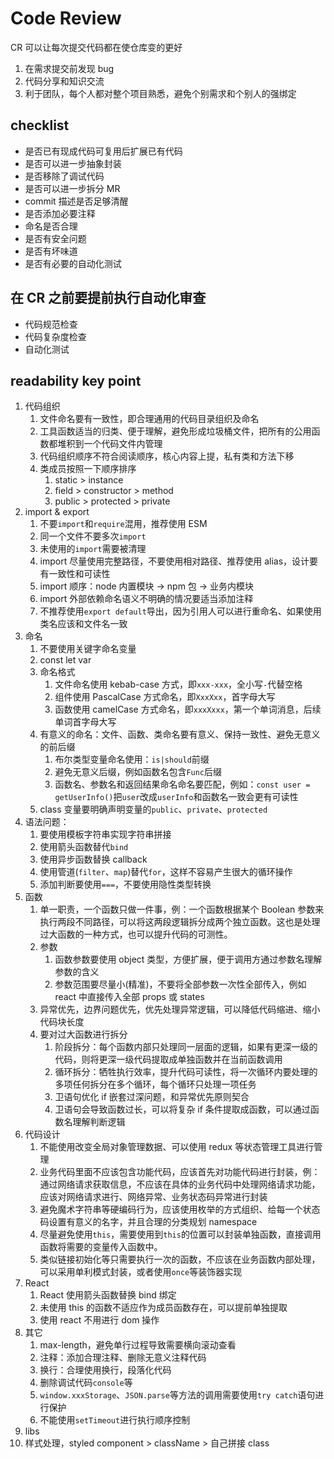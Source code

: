 # Code Review

CR 可以让每次提交代码都在使仓库变的更好

1. 在需求提交前发现 bug
2. 代码分享和知识交流
3. 利于团队，每个人都对整个项目熟悉，避免个别需求和个别人的强绑定

## checklist

- 是否已有现成代码可复用后扩展已有代码
- 是否可以进一步抽象封装
- 是否移除了调试代码
- 是否可以进一步拆分 MR
- commit 描述是否足够清醒
- 是否添加必要注释
- 命名是否合理
- 是否有安全问题
- 是否有坏味道
- 是否有必要的自动化测试

## 在 CR 之前要提前执行自动化审查

- 代码规范检查
- 代码复杂度检查
- 自动化测试

## readability key point

1. 代码组织
   1. 文件命名要有一致性，即合理通用的代码目录组织及命名
   2. 工具函数适当的归类、便于理解，避免形成垃圾桶文件，把所有的公用函数都堆积到一个代码文件内管理
   3. 代码组织顺序不符合阅读顺序，核心内容上提，私有类和方法下移
   4. 类成员按照一下顺序排序
      1. static > instance
      2. field > constructor > method
      3. public > protected > private
2. import & export
   1. 不要`import`和`require`混用，推荐使用 ESM
   2. 同一个文件不要多次`import`
   3. 未使用的`import`需要被清理
   4. import 尽量使用完整路径，不要使用相对路径、推荐使用 alias，设计要有一致性和可读性
   5. import 顺序：node 内置模块 -> npm 包 -> 业务内模块
   6. import 外部依赖命名语义不明确的情况要适当添加注释
   7. 不推荐使用`export default`导出，因为引用人可以进行重命名、如果使用类名应该和文件名一致
3. 命名
   1. 不要使用关键字命名变量
   2. const let var
   3. 命名格式
      1. 文件命名使用 kebab-case 方式，即`xxx-xxx`，全小写`-`代替空格
      2. 组件使用 PascalCase 方式命名，即`XxxXxx`，首字母大写
      3. 函数使用 camelCase 方式命名，即`xxxXxxx`，第一个单词消息，后续单词首字母大写
   4. 有意义的命名：文件、函数、类命名要有意义、保持一致性、避免无意义的前后缀
      1. 布尔类型变量命名使用：`is|should`前缀
      2. 避免无意义后缀，例如函数名包含`Func`后缀
      3. 函数名、参数名和返回结果命名命名要匹配，例如：`const user = getUserInfo()`把`user`改成`userInfo`和函数名一致会更有可读性
   5. class 变量要明确声明变量的`public`、`private`、`protected`
4. 语法问题：
   1. 要使用模板字符串实现字符串拼接
   2. 使用箭头函数替代`bind`
   3. 使用异步函数替换 callback
   4. 使用管道(`filter`、`map`)替代`for`，这样不容易产生很大的循环操作
   5. 添加判断要使用`===`，不要使用隐性类型转换
5. 函数
   1. 单一职责，一个函数只做一件事，例：一个函数根据某个 Boolean 参数来执行两段不同路径，可以将这两段逻辑拆分成两个独立函数。这也是处理过大函数的一种方式，也可以提升代码的可测性。
   2. 参数
      1. 函数参数要使用 object 类型，方便扩展，便于调用方通过参数名理解参数的含义
      2. 参数范围要尽量小(精准)，不要将全部参数一次性全部传入，例如 react 中直接传入全部 props 或 states
   3. 异常优先，边界问题优先，优先处理异常逻辑，可以降低代码缩进、缩小代码块长度
   4. 要对过大函数进行拆分
      1. 阶段拆分：每个函数内部只处理同一层面的逻辑，如果有更深一级的代码，则将更深一级代码提取成单独函数并在当前函数调用
      2. 循环拆分：牺牲执行效率，提升代码可读性，将一次循环内要处理的多项任何拆分在多个循环，每个循环只处理一项任务
      3. 卫语句优化 if 嵌套过深问题，和异常优先原则契合
      4. 卫语句会导致函数过长，可以将复杂 if 条件提取成函数，可以通过函数名理解判断逻辑
6. 代码设计
   1. 不能使用改变全局对象管理数据、可以使用 redux 等状态管理工具进行管理
   2. 业务代码里面不应该包含功能代码，应该首先对功能代码进行封装，例：通过网络请求获取信息，不应该在具体的业务代码中处理网络请求功能，应该对网络请求进行、网络异常、业务状态码异常进行封装
   3. 避免魔术字符串等硬编码行为，应该使用枚举的方式组织、给每一个状态码设置有意义的名字，并且合理的分类规划 namespace
   4. 尽量避免使用`this`，需要使用到`this`的位置可以封装单独函数，直接调用函数将需要的变量传入函数中。
   5. 类似链接初始化等只需要执行一次的函数，不应该在业务函数内部处理，可以采用单利模式封装，或者使用`once`等装饰器实现
7. React
   1. React 使用箭头函数替换 bind 绑定
   2. 未使用 this 的函数不适应作为成员函数存在，可以提前单独提取
   3. 使用 react 不用进行 dom 操作
8. 其它
   1. max-length，避免单行过程导致需要横向滚动查看
   2. 注释：添加合理注释、删除无意义注释代码
   3. 换行：合理使用换行，段落化代码
   4. 删除调试代码`console`等
   5. `window.xxxStorage`、`JSON.parse`等方法的调用需要使用`try catch`语句进行保护
   6. 不能使用`setTimeout`进行执行顺序控制
9. libs
10. 样式处理，styled component > className > 自己拼接 class
